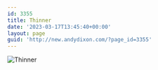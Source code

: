 ```yaml
---
id: 3355
title: Thinner
date: '2023-03-17T13:45:40+00:00'
layout: page
guid: 'http://new.andydixon.com/?page_id=3355'
---
```


![Thinner](https://i0.wp.com/assets.g8x2.ldn.idrivee2-23.com/posters/Thinner%2001.jpg?w=1200&ssl=1 "Thinner")